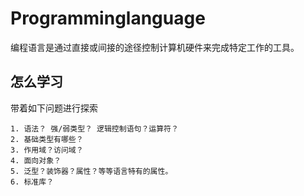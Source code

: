 # Programminglanguage

编程语言是通过直接或间接的途径控制计算机硬件来完成特定工作的工具。

## 怎么学习

带着如下问题进行探索

    1. 语法？ 强/弱类型？ 逻辑控制语句？运算符？
    2. 基础类型有哪些？
    3. 作用域？访问域？
    4. 面向对象？
    5. 泛型？装饰器？属性？等等语言特有的属性。
    6. 标准库？